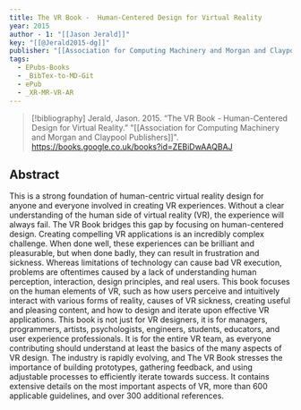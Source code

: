 ```yaml
---
title: The VR Book -  Human-Centered Design for Virtual Reality
year: 2015
author - 1: "[[Jason Jerald]]"
key: "[[@Jerald2015-dg]]"
publisher: "[[Association for Computing Machinery and Morgan and Claypool Publishers]]"
tags:
  - EPubs-Books
  - _BibTex-to-MD-Git
  - ePub
  - _XR-MR-VR-AR
---
```


> [!bibliography]
> Jerald, Jason. 2015. “The VR Book -  Human-Centered Design for Virtual Reality.” "[[Association for Computing Machinery and Morgan and Claypool Publishers]]". https://books.google.co.uk/books?id=ZEBiDwAAQBAJ

## Abstract
This is a strong foundation of human-centric virtual reality design for anyone and everyone involved in creating VR experiences. Without a clear understanding of the human side of virtual reality (VR), the experience will always fail. The VR Book bridges this gap by focusing on human-centered design. Creating compelling VR applications is an incredibly complex challenge. When done well, these experiences can be brilliant and pleasurable, but when done badly, they can result in frustration and sickness. Whereas limitations of technology can cause bad VR execution, problems are oftentimes caused by a lack of understanding human perception, interaction, design principles, and real users. This book focuses on the human elements of VR, such as how users perceive and intuitively interact with various forms of reality, causes of VR sickness, creating useful and pleasing content, and how to design and iterate upon effective VR applications. This book is not just for VR designers, it is for managers, programmers, artists, psychologists, engineers, students, educators, and user experience professionals. It is for the entire VR team, as everyone contributing should understand at least the basics of the many aspects of VR design. The industry is rapidly evolving, and The VR Book stresses the importance of building prototypes, gathering feedback, and using adjustable processes to efficiently iterate towards success. It contains extensive details on the most important aspects of VR, more than 600 applicable guidelines, and over 300 additional references.
